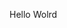 Hello Wolrd
















































































































































































































































































































































































































































































































































































